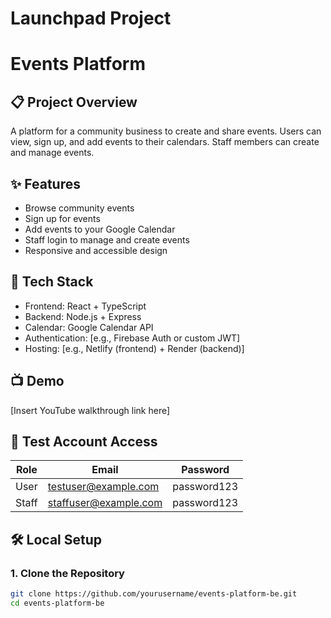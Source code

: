 # Launchpad Project
# Events Platform

## 📋 Project Overview

A platform for a community business to create and share events. Users can view, sign up, and add events to their calendars. Staff members can create and manage events.

## ✨ Features

- Browse community events
- Sign up for events
- Add events to your Google Calendar
- Staff login to manage and create events
- Responsive and accessible design

## 🚀 Tech Stack

- Frontend: React + TypeScript
- Backend: Node.js + Express
- Calendar: Google Calendar API
- Authentication: [e.g., Firebase Auth or custom JWT]
- Hosting: [e.g., Netlify (frontend) + Render (backend)]

## 📺 Demo

[Insert YouTube walkthrough link here]

## 🔐 Test Account Access

| Role     | Email                  | Password     |
|----------|------------------------|--------------|
| User     | testuser@example.com   | password123  |
| Staff    | staffuser@example.com  | password123  |

## 🛠️ Local Setup

### 1. Clone the Repository

```bash
git clone https://github.com/yourusername/events-platform-be.git
cd events-platform-be